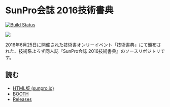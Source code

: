 # SunPro会誌 2016技術書典

[![Build Status][travis-image]][travis-url]

[travis-image]: https://travis-ci.com/hakatashi/SunPro-techbookfest.svg?token=LBP6dMS3oXazpwBS3Fws&branch=master
[travis-url]: https://travis-ci.com/hakatashi/SunPro-techbookfest

[![](https://sunpro.io/techbookfest/cover.jpg)](https://sunpro.io/techbookfest/)

2016年6月25日に開催された技術書オンリーイベント「技術書典」にて頒布された、技術系よろず同人誌『SunPro会誌 2016技術書典』のソースリポジトリです。

## 読む

* [HTML版 (sunpro.io)](https://sunpro.io/techbookfest/)
* [BOOTH](https://sunpro.booth.pm/items/277203)
* [Releases](https://github.com/hakatashi/SunPro-techbookfest/releases)
